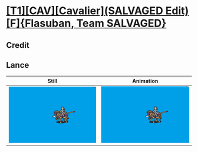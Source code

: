 # [\[T1\]\[CAV\]\[Cavalier\]\(SALVAGED Edit\)\[F\]{Flasuban, Team SALVAGED}](../)

## Credit


	
## Lance

| Still | Animation |
| :---: | :-------: |
| ![Lance still](./Lance_000.png) | ![Lance animation](./Lance.gif) |
